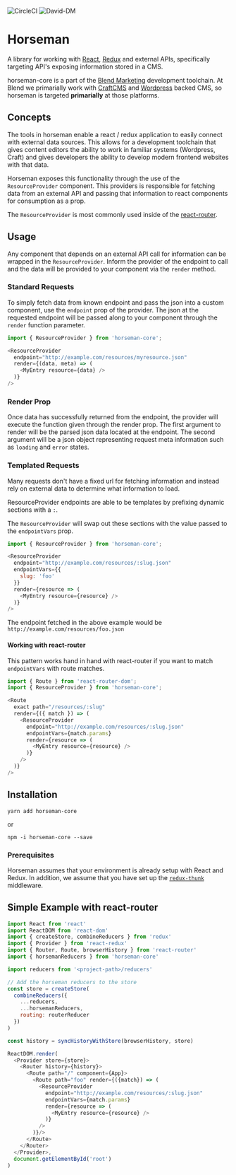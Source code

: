 ![CircleCI](https://circleci.com/gh/BlendMarketing/horseman-core.svg?style=svg&circle-token=f8c7c6e3c3d2e0428d9782e733b6a8ac6ef8e94c)
![David-DM](https://david-dm.org/blendmarketing/horseman-core.svg)

# Horseman

A library for working with [React][react], [Redux][redux] and external APIs,
specifically targeting API's exposing information stored in a CMS.

horseman-core is a part of the [Blend Marketing](https://blend.marketing)
development toolchain. At Blend we primarially work with [CraftCMS][craft] and
[Wordpress][wp] backed CMS, so horseman is targeted **primarially** at those
platforms.

## Concepts

The tools in horseman enable a react / redux application to easily connect
with external data sources. This allows for a development toolchain that gives
content editors the ability to work in familiar systems (Wordpress, Craft) and
gives developers the ability to develop modern frontend websites with that data.

Horseman exposes this functionality through the use of the `ResourceProvider`
component. This providers is responsible for fetching data from an external
API and passing that information to react components for consumption as a prop.

The `ResourceProvider` is most commonly used inside of the
[react-router][router].

## Usage
Any component that depends on an external API call for information can be
wrapped in the `ResourceProvider`. Inform the provider of the endpoint to call
and the data will be provided to your component via the `render` method.

### Standard Requests
To simply fetch data from known endpoint and pass the json into a custom
component, use the `endpoint` prop of the provider. The json at the requested
endpoint will be passed along to your component through the `render` function
parameter.

```js
import { ResourceProvider } from 'horseman-core';

<ResourceProvider
  endpoint="http://example.com/resources/myresource.json"
  render={(data, meta) => (
    <MyEntry resource={data} />
  )}
/>
```

### Render Prop

Once data has successfully returned from the endpoint, the provider will execute
the function given through the render prop. The first argument to render will
be the parsed json data located at the endpoint. The second argument will be a
json object representing request meta information such as `loading` and `error`
states.

### Templated Requests

Many requests don't have a fixed url for fetching information and instead rely
on external data to determine what information to load.

ResourceProvider endpoints are able to be templates by prefixing dynamic
sections with a `:`.

The `ResourceProvider` will swap out these sections with the value passed to the
`endpointVars` prop.

```js
import { ResourceProvider } from 'horseman-core';

<ResourceProvider
  endpoint="http://example.com/resources/:slug.json"
  endpointVars={{
    slug: 'foo'
  }}
  render={resource => (
    <MyEntry resource={resource} />
  )}
/>
```

The endpoint fetched in the above example would be
`http://example.com/resources/foo.json`

#### Working with react-router

This pattern works hand in hand with react-router if you want to match
`endpointVars` with route matches.

```js
import { Route } from 'react-router-dom';
import { ResourceProvider } from 'horseman-core';

<Route
  exact path="/resources/:slug"
  render={({ match }) => (
    <ResourceProvider
      endpoint="http://example.com/resources/:slug.json"
      endpointVars={match.params}
      render={resource => (
        <MyEntry resource={resource} />
      )}
    />
  )}
/>
```

## Installation

`yarn add horseman-core`

or

`npm -i horseman-core --save`

### Prerequisites

Horseman assumes that your environment is already setup with React and Redux.
In addition, we assume that you have set up the [`redux-thunk`][thunk]
middleware.

## Simple Example with react-router
```js
import React from 'react'
import ReactDOM from 'react-dom'
import { createStore, combineReducers } from 'redux'
import { Provider } from 'react-redux'
import { Router, Route, browserHistory } from 'react-router'
import { horsemanReducers } from 'horseman-core'

import reducers from '<project-path>/reducers'

// Add the horseman reducers to the store
const store = createStore(
  combineReducers({
    ...reducers,
    ...horsemanReducers,
    routing: routerReducer
  })
)

const history = syncHistoryWithStore(browserHistory, store)

ReactDOM.render(
  <Provider store={store}>
    <Router history={history}>
      <Route path="/" component={App}>
        <Route path="foo" render={({match}) => (
          <ResourceProvider
            endpoint="http://example.com/resources/:slug.json"
            endpointVars={match.params}
            render={resource => (
              <MyEntry resource={resource} />
            )}
          />
        )}/>
      </Route>
    </Router>
  </Provider>,
  document.getElementById('root')
)
```

[react]: https://facebook.github.io/react/
[redux]: http://redux.js.org/
[craft]: https://craftcms.com/
[wp]: https://wordpress.org/
[router]: https://reacttraining.com/react-router/web/guides/quick-start
[thunk]: https://github.com/gaearon/redux-thunk

